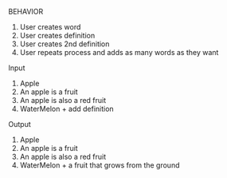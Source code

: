 BEHAVIOR
1) User creates word
2) User creates definition
3) User creates 2nd definition
4) User repeats process and adds as many words as they want

Input
1) Apple
2) An apple is a fruit
3) An apple is also a red fruit
4) WaterMelon + add definition

Output
1) Apple
2) An apple is a fruit
3) An apple is also a red fruit
4) WaterMelon + a fruit that grows from the ground
